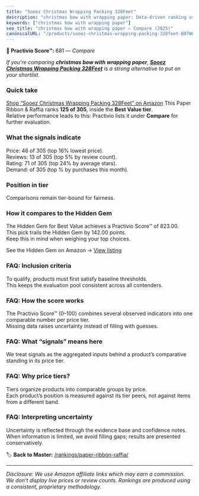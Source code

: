 ```yaml
---
title: "Sooez Christmas Wrapping Packing 328Feet"
description: "christmas bow with wrapping paper: Data-driven ranking using the Practivio Score™. Positioned by quality, value, demand, findability, momentum."
keywords: ["christmas bow with wrapping paper"]
seo_title: "christmas bow with wrapping paper — Compare (2025)"
canonicalURL: "/products/sooez-christmas-wrapping-packing-328feet-B07WQFHSJM/"
---
```


**🛒 Practivio Score™:** 681 — _Compare_


*If you're comparing **christmas bow with wrapping paper**, **[Sooez Christmas Wrapping Packing 328Feet](https://www.amazon.com/dp/B07WQFHSJM?tag=practivio-20)** is a strong alternative to put on your shortlist.*
### Quick take
[Shop “Sooez Christmas Wrapping Packing 328Feet” on Amazon](https://www.amazon.com/dp/B07WQFHSJM?tag=practivio-20)
This Paper Ribbon & Raffia ranks **125 of 305**, inside the **Best Value tier**.  
Relative performance leads to this: Practivio lists it under **Compare** for further evaluation.

### What the signals indicate
Price: 46 of 305 (top 16% lowest price).  
Reviews: 13 of 305 (top 5% by review count).  
Rating: 71 of 305 (top 24% by average stars).  
Demand:  of 305 (top % by purchases this month).

### Position in tier
Comparisons remain tier-bound for fairness.

### How it compares to the Hidden Gem
The Hidden Gem for Best Value achieves a Practivio Score™ of 823.00.  
This pick trails the Hidden Gem by 142.00 points.  
Keep this in mind when weighing your top choices.  

See the Hidden Gem on Amazon → [View listing](https://www.amazon.com/dp/B072XBTGHN?tag=practivio-20)

### FAQ: Inclusion criteria
To qualify, products must first satisfy baseline thresholds.  
This keeps the evaluation pool consistent across all contenders.

### FAQ: How the score works
The Practivio Score™ (0–100) combines several observed indicators into one comparable number per price tier.  
Missing data raises uncertainty instead of filling with guesses.

### FAQ: What “signals” means here
We treat signals as the aggregated inputs behind a product’s comparative standing in its price tier.

### FAQ: Why price tiers?
Tiers organize products into comparable groups by price.  
Each product’s position is measured against its tier peers, not against items from a different band.

### FAQ: Interpreting uncertainty
Uncertainty is reflected through the evidence base and confidence notes.  
When information is limited, we avoid filling gaps; results are presented conservatively.

<!-- Missing template for Compare/CompareWithinPriceClass -->


🏷️ **Back to Master:** [/rankings/paper-ribbon-raffia/](/rankings/paper-ribbon-raffia/)

---
_Disclosure: We use Amazon affiliate links which may earn a commission. We don’t display live prices or review counts. Rankings are produced using a consistent, proprietary methodology._
